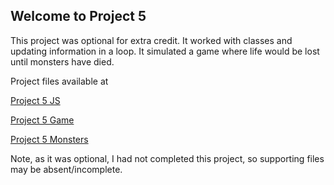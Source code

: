 ## Welcome to Project 5
This project was optional for extra credit. It worked with classes and updating information in a loop. It simulated a game where life would be lost until monsters have died. 

Project files available at

[Project 5 JS](https://bassguitarben.github.io/cit281-p5/p5.js)

[Project 5 Game](https://bassguitarben.github.io/cit281-p5/p5-monster-game.js)

[Project 5 Monsters](https://bassguitarben.github.io/cit281-p5/p5-monsters.js)

Note, as it was optional, I had not completed this project, so supporting files may be absent/incomplete.
